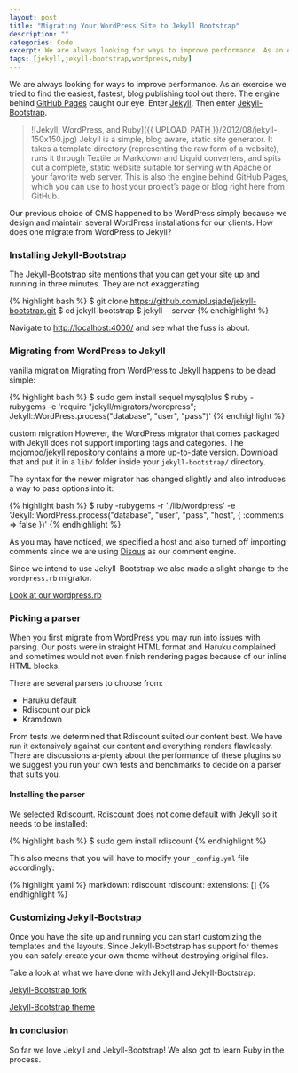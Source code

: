 ```yaml
---
layout: post
title: "Migrating Your WordPress Site to Jekyll Bootstrap"
description: ""
categories: Code
excerpt: We are always looking for ways to improve performance. As an exercise we tried to find the easiest, fastest, blog publishing tool out there. The engine behind GitHub Pages caught our eye. Enter Jekyll. Then enter Jekyll-Bootstrap.
tags: [jekyll,jekyll-bootstrap,wordpress,ruby]
---
```


We are always looking for ways to improve performance. As an exercise we tried to find the easiest, fastest, blog publishing tool out there. The engine behind [GitHub Pages](http://xorcode.net/Pb1LG2) caught our eye. Enter [Jekyll](http://xorcode.net/Pb1SBF). Then enter [Jekyll-Bootstrap](http://xorcode.net/SjE0JM).

> ![Jekyll, WordPress, and Ruby]({{ UPLOAD_PATH }}/2012/08/jekyll-150x150.jpg) Jekyll is a simple, blog aware, static site generator. It takes a template directory (representing the raw form of a website), runs it through Textile or Markdown and Liquid converters, and spits out a complete, static website suitable for serving with Apache or your favorite web server. This is also the engine behind GitHub Pages, which you can use to host your project’s page or blog right here from GitHub.

Our previous choice of CMS happened to be WordPress simply because we design and maintain several WordPress installations for our clients. How does one migrate from WordPress to Jekyll?

### Installing Jekyll-Bootstrap

The Jekyll-Bootstrap site mentions that you can get your site up and running in three minutes. They are not exaggerating.

{% highlight bash %}
$ git clone https://github.com/plusjade/jekyll-bootstrap.git
$ cd jekyll-bootstrap
$ jekyll --server
{% endhighlight %}

Navigate to [http://localhost:4000/](http://localhost:4000/) and see what the fuss is about.

### Migrating from WordPress to Jekyll

<span class="label label-warning">vanilla migration</span> Migrating from WordPress to Jekyll happens to be dead simple:

{% highlight bash %}
$ sudo gem install sequel mysqlplus
$ ruby -rubygems -e 'require "jekyll/migrators/wordpress"; Jekyll::WordPress.process("database", "user", "pass")'
{% endhighlight %}

<span class="label label-info">custom migration</span> However, the WordPress migrator that comes packaged with Jekyll does not support importing tags and categories. The [mojombo/jekyll](http://xorcode.net/Pb1SBF) repository contains a more [up-to-date version](http://xorcode.net/Pb3FGT). Download that and put it in a `lib/` folder inside your `jekyll-bootstrap/` directory.

The syntax for the newer migrator has changed slightly and also introduces a way to pass options into it:

{% highlight bash %}
$ ruby -rubygems -r './lib/wordpress' -e 'Jekyll::WordPress.process("database", "user", "pass", "host", { :comments => false })'
{% endhighlight %}

As you may have noticed, we specified a host and also turned off importing comments since we are using [Disqus](http://disqus.com/) as our comment engine.

Since we intend to use Jekyll-Bootstrap we also made a slight change to the `wordpress.rb` migrator.

<a class="btn btn-js" href="http://xorcode.net/SjIFeO">Look at our wordpress.rb</a>

### Picking a parser

When you first migrate from WordPress you may run into issues with parsing. Our posts were in straight HTML format and Haruku complained and sometimes would not even finish rendering pages because of our inline HTML blocks.

There are several parsers to choose from:

 * Haruku <span class="label">default</span>
 * Rdiscount <span class="label label-info">our pick</span>
 * Kramdown

From tests we determined that Rdiscount suited our content best. We have run it extensively against our content and everything renders flawlessly. There are discussions a-plenty about the performance of these plugins so we suggest you run your own tests and benchmarks to decide on a parser that suits you.

#### Installing the parser

We selected Rdiscount. Rdiscount does not come default with Jekyll so it needs to be installed:

{% highlight bash %}
$ sudo gem install rdiscount
{% endhighlight %}

This also means that you will have to modify your `_config.yml` file accordingly:

{% highlight yaml %}
markdown: rdiscount
rdiscount:
  extensions: []
{% endhighlight %}

### Customizing Jekyll-Bootstrap

Once you have the site up and running you can start customizing the templates and the layouts. Since Jekyll-Bootstrap has support for themes you can safely create your own theme without destroying original files.

Take a look at what we have done with Jekyll and Jekyll-Bootstrap:

<a class="btn btn-large btn-primary" href="http://xorcode.net/NjFJ0T">Jekyll-Bootstrap fork</a>

<a class="btn btn-large btn-primary" href="http://xorcode.net/NjG0AV">Jekyll-Bootstrap theme</a>

### In conclusion

So far we love Jekyll and Jekyll-Bootstrap! We also got to learn Ruby in the process.

